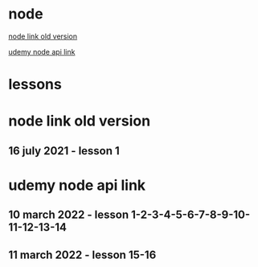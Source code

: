 # node

[node link old version](https://www.youtube.com/watch?v=w-7RQ46RgxU&list=PL4cUxeGkcC9gcy9lrvMJ75z9maRw4byYp)

[udemy node api link ](https://www.udemy.com/course/node-js-api-tutorial/learn/lecture/13683140?start=0#overview)

# lessons

# node link old version

## 16 july 2021 - lesson 1

# udemy node api link

## 10 march 2022 - lesson 1-2-3-4-5-6-7-8-9-10-11-12-13-14

## 11 march 2022 - lesson 15-16

